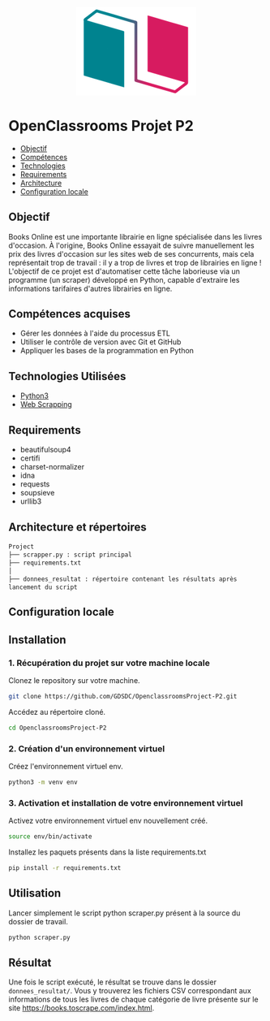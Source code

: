 <h3 align="center">
    <img alt="Logo" title="#logo" width="236px" src="/assets/1600779540759_Online bookstore-01.png">
    <br>
</h3>

# OpenClassrooms Projet P2
- [Objectif](#obj)
- [Compétences](#competences)
- [Technologies](#techs)
- [Requirements](#reqs)
- [Architecture](#architecture)
- [Configuration locale](#localconfig)

<a id="obj"></a>
## Objectif
Books Online est une importante librairie en ligne spécialisée dans les livres d'occasion.
À l'origine, Books Online essayait de suivre manuellement les prix des livres d'occasion sur les sites web de ses
concurrents, mais cela représentait trop de travail : il y a trop de livres et trop de librairies en ligne !
L'objectif de ce projet est d'automatiser cette tâche laborieuse via un programme (un scraper) développé en Python,
capable d'extraire les informations tarifaires d'autres librairies en ligne.

<a id="competences"></a>
## Compétences acquises
- Gérer les données à l'aide du processus ETL
- Utiliser le contrôle de version avec Git et GitHub
- Appliquer les bases de la programmation en Python

<a id="techs"></a>
## Technologies Utilisées
- [Python3](https://www.python.org/)
- [Web Scrapping](https://fr.wikipedia.org/wiki/Web_scraping)

<a id="reqs"></a>
## Requirements
- beautifulsoup4
- certifi
- charset-normalizer
- idna
- requests
- soupsieve
- urllib3

<a id="architecture"></a>
## Architecture et répertoires
```
Project
├── scrapper.py : script principal
├── requirements.txt
│
├── donnees_resultat : répertoire contenant les résultats après lancement du script

```

<a id="localconfig"></a>
## Configuration locale
## Installation

### 1. Récupération du projet sur votre machine locale

Clonez le repository sur votre machine.
```bash
git clone https://github.com/GDSDC/OpenclassroomsProject-P2.git
```

Accédez au répertoire cloné.
```bash
cd OpenclassroomsProject-P2
```

### 2. Création d'un environnement virtuel

Créez l'environnement virtuel env.
```bash
python3 -m venv env
```

### 3. Activation et installation de votre environnement virtuel

Activez votre environnement virtuel env nouvellement créé.
```bash
source env/bin/activate
```

Installez les paquets présents dans la liste requirements.txt
```bash
pip install -r requirements.txt
```

## Utilisation

Lancer simplement le script python scraper.py présent à la source du dossier de travail.
```bash
python scraper.py
```

## Résultat
Une fois le script exécuté, le résultat se trouve dans le dossier `donnees_resultat/`.
Vous y trouverez les fichiers CSV correspondant aux informations de tous les livres de chaque catégorie de livre
présente sur le site https://books.toscrape.com/index.html. 



